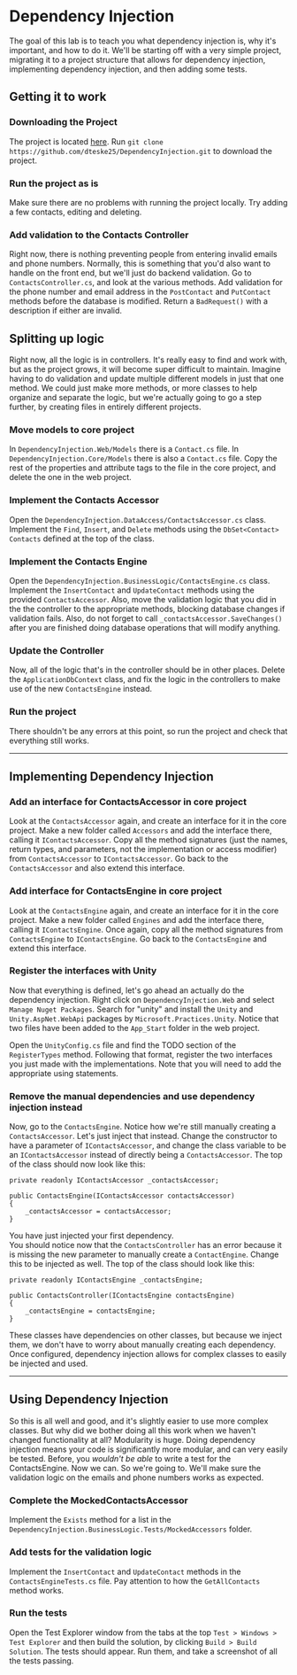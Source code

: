 # Dependency Injection
The goal of this lab is to teach you what dependency injection is, why it's important, and how to do it.
We'll be starting off with a very simple project, migrating it to a project structure that allows for dependency injection, implementing dependency injection, and then adding some tests.

## Getting it to work

### Downloading the Project
The project is located [here](https://github.com/dteske25/DependencyInjection). Run `git clone https://github.com/dteske25/DependencyInjection.git` to download the project.

### Run the project as is  
Make sure there are no problems with running the project locally. Try adding a few contacts, editing and deleting.

### Add validation to the Contacts Controller  
Right now, there is nothing preventing people from entering invalid emails and phone numbers. Normally, this is something that you'd also want to handle on the front end, but we'll just do backend validation. Go to `ContactsController.cs`, and look at the various methods. Add validation for the phone number and email address in the `PostContact` and `PutContact` methods before the database is modified. Return a `BadRequest()` with a description if either are invalid.

## Splitting up logic
Right now, all the logic is in controllers. It's really easy to find and work with, but as the project grows, it will become super difficult to maintain. Imagine having to do validation and update multiple different models in just that one method. We could just make more methods, or more classes to help organize and separate the logic, but we're actually going to go a step further, by creating files in entirely different projects. 

### Move models to core project
In `DependencyInjection.Web/Models` there is a `Contact.cs` file. In `DependencyInjection.Core/Models` there is also a `Contact.cs` file. Copy the rest of the properties and attribute tags to the file in the core project, and delete the one in the web project.

### Implement the Contacts Accessor
Open the `DependencyInjection.DataAccess/ContactsAccessor.cs` class. Implement the `Find`, `Insert`, and `Delete` methods using the `DbSet<Contact> Contacts` defined at the top of the class.

### Implement the Contacts Engine
Open the `DependencyInjection.BusinessLogic/ContactsEngine.cs` class. Implement the `InsertContact` and `UpdateContact` methods using the provided `ContactsAccessor`. Also, move the validation logic that you did in the the controller to the appropriate methods, blocking database changes if validation fails. Also, do not forget to call `_contactsAccessor.SaveChanges()` after you are finished doing database operations that will modify anything.

### Update the Controller
Now, all of the logic that's in the controller should be in other places. Delete the `ApplicationDbContext` class, and fix the logic in the controllers to make use of the new `ContactsEngine` instead.

### Run the project
There shouldn't be any errors at this point, so run the project and check that everything still works.

---

## Implementing Dependency Injection

### Add an interface for ContactsAccessor in core project
Look at the `ContactsAccessor` again, and create an interface for it in the core project. Make a new folder called `Accessors` and add the interface there, calling it `IContactsAccessor`.
Copy all the method signatures (just the names, return types, and parameters, not the implementation or access modifier) from `ContactsAccessor` to `IContactsAccessor`.
Go back to the `ContactsAccessor` and also extend this interface.

### Add interface for ContactsEngine in core project
Look at the `ContactsEngine` again, and create an interface for it in the core project. Make a new folder called `Engines` and add the interface there, calling it `IContactsEngine`.
Once again, copy all the method signatures from `ContactsEngine` to `IContactsEngine`.
Go back to the `ContactsEngine` and extend this interface. 

### Register the interfaces with Unity
Now that everything is defined, let's go ahead an actually do the dependency injection. Right click on `DependencyInjection.Web` and select `Manage Nuget Packages`. Search for "unity" and install the `Unity` and `Unity.AspNet.WebApi` packages by `Microsoft.Practices.Unity`.
Notice that two files have been added to the `App_Start` folder in the web project. 

Open the `UnityConfig.cs` file and find the TODO section of the `RegisterTypes` method. Following that format, register the two interfaces you just made with the implementations. Note that you will need to add the appropriate using statements.


### Remove the manual dependencies and use dependency injection instead
Now, go to the `ContactsEngine`. Notice how we're still manually creating a `ContactsAccessor`. Let's just inject that instead. Change the constructor to have a parameter of `IContactsAccessor`, and change the class variable to be an `IContactsAccessor` instead of directly being a `ContactsAccessor`. 
The top of the class should now look like this:
``` 
private readonly IContactsAccessor _contactsAccessor;

public ContactsEngine(IContactsAccessor contactsAccessor)
{
    _contactsAccessor = contactsAccessor;
}
```
You have just injected your first dependency.  
You should notice now that the `ContactsController` has an error because it is missing the new parameter to manually create a `ContactEngine`. Change this to be injected as well. The top of the class should look like this: 
```
private readonly IContactsEngine _contactsEngine;

public ContactsController(IContactsEngine contactsEngine)
{
    _contactsEngine = contactsEngine;
}
```     

These classes have dependencies on other classes, but because we inject them, we don't have to worry about manually creating each dependency. Once configured, dependency injection allows for complex classes to easily be injected and used.

---

## Using Dependency Injection
So this is all well and good, and it's slightly easier to use more complex classes. But why did we bother doing all this work when we haven't changed functionality at all? 
Modularity is huge. Doing dependency injection means your code is significantly more modular, and can very easily be tested. Before, you *wouldn't be able* to write a test for the ContactsEngine. Now we can. So we're going to. We'll make sure the validation logic on the emails and phone numbers works as expected.

### Complete the MockedContactsAccessor
Implement the `Exists` method for a list in the `DependencyInjection.BusinessLogic.Tests/MockedAccessors` folder.

### Add tests for the validation logic
Implement the `InsertContact` and `UpdateContact` methods in the `ContactsEngineTests.cs` file. Pay attention to how the `GetAllContacts` method works.

### Run the tests
Open the Test Explorer window from the tabs at the top `Test > Windows > Test Explorer` and then build the solution, by clicking `Build > Build Solution`. The tests should appear. Run them, and take a screenshot of all the tests passing.
